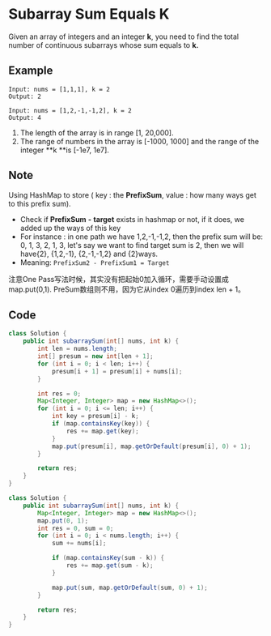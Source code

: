 # Subarray Sum Equals K

Given an array of integers and an integer **k**, you need to find the total number of continuous subarrays whose sum equals to **k.**

## **Example**

```
Input: nums = [1,1,1], k = 2
Output: 2
```

```
Input: nums = [1,2,-1,-1,2], k = 2
Output: 4
```

1. The length of the array is in range \[1, 20,000].
2. The range of numbers in the array is \[-1000, 1000] and the range of the integer **k **is \[-1e7, 1e7].

## Note

Using HashMap to store ( key : the **PrefixSum**, value : how many ways get to this prefix sum).

* Check if **PrefixSum** **-** **target** exists in hashmap or not, if it does, we added up the ways of this key
* For instance : in one path we have 1,2,-1,-1,2, then the prefix sum will be: 0, 1, 3, 2, 1, 3, let's say we want to find target sum is 2, then we will have{2}, {1,2,-1}, {2,-1,-1,2} and {2}ways.
* Meaning: `PrefixSum2 - PrefixSum1 = Target`

注意One Pass写法时候，其实没有把起始0加入循环，需要手动设置成map.put(0,1). PreSum数组则不用，因为它从index 0遍历到index len + 1。

## Code

```java
class Solution {
    public int subarraySum(int[] nums, int k) {
        int len = nums.length;
        int[] presum = new int[len + 1];
        for (int i = 0; i < len; i++) {
            presum[i + 1] = presum[i] + nums[i];
        }

        int res = 0;
        Map<Integer, Integer> map = new HashMap<>();
        for (int i = 0; i <= len; i++) {
            int key = presum[i] - k;
            if (map.containsKey(key)) {
                res += map.get(key);
            }
            map.put(presum[i], map.getOrDefault(presum[i], 0) + 1);
        }

        return res;
    }
}
```

```java
class Solution {
    public int subarraySum(int[] nums, int k) {
        Map<Integer, Integer> map = new HashMap<>();
        map.put(0, 1);
        int res = 0, sum = 0;
        for (int i = 0; i < nums.length; i++) {
            sum += nums[i];

            if (map.containsKey(sum - k)) {
                res += map.get(sum - k);
            }

            map.put(sum, map.getOrDefault(sum, 0) + 1);
        }

        return res;
    }
}
```
